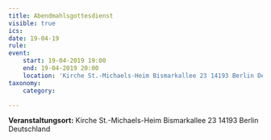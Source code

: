 ```yaml
---
title: Abendmahlsgottesdienst
visible: true
ics: 
date: 19-04-19
rule: 
event:
	start: 19-04-2019 19:00
	end: 19-04-2019 20:00
	location: 'Kirche St.-Michaels-Heim Bismarkallee 23 14193 Berlin Deutschland'
taxonomy:
	category: 

---
```




**Veranstaltungsort:** Kirche St.-Michaels-Heim
Bismarkallee 23
14193 Berlin
Deutschland

